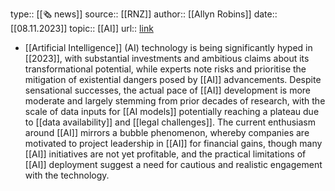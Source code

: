type:: [[🗞 news]]
source:: [[RNZ]]
author:: [[Allyn Robins]] 
date:: [[08.11.2023]]
topic:: [[AI]]
url:: [link](https://www.rnz.co.nz/news/on-the-inside/501928/it-s-time-to-admit-we-re-in-an-ai-bubble)

- [[Artificial Intelligence]] (AI) technology is being significantly hyped in [[2023]], with substantial investments and ambitious claims about its transformational potential, while experts note risks and prioritise the mitigation of existential dangers posed by [[AI]] advancements. Despite sensational successes, the actual pace of [[AI]] development is more moderate and largely stemming from prior decades of research, with the scale of data inputs for [[AI models]] potentially reaching a plateau due to [[data availability]] and [[legal challenges]]. The current enthusiasm around [[AI]] mirrors a bubble phenomenon, whereby companies are motivated to project leadership in [[AI]] for financial gains, though many [[AI]] initiatives are not yet profitable, and the practical limitations of [[AI]] deployment suggest a need for cautious and realistic engagement with the technology.